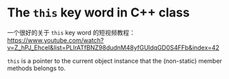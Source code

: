 # The `this` key word in C++ class

一个很好的关于 `this` key word 的短视频教程：https://www.youtube.com/watch?v=Z_hPJ_EhceI&list=PLlrATfBNZ98dudnM48yfGUldqGD0S4FFb&index=42

`this` is a pointer to the current object instance that the (non-static) member methods belongs to.
